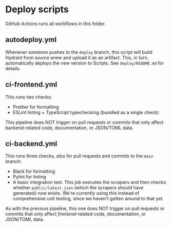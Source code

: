 # Deploy scripts

GitHub Actions runs all workflows in this folder.

## autodeploy.yml

Whenever someone pushes to the `deploy` branch, this script will build Hydrant from source anew and upload it as an artifact. This, in turn, automatically deploys the new version to Scripts. See  `deploy/README.md` for details.

## ci-frontend.yml

This runs two checks:

- Prettier for formatting
- ESLint linting + TypeScript typechecking (bundled as a single check)

This pipeline does NOT trigger on pull requests or commits that only affect backend-related code, documentation, or JSON/TOML data.

## ci-backend.yml

This runs three checks, also for pull requests and commits to the `main` branch:

- Black for formatting
- Pylint for linting
- A basic integration test. This job executes the scrapers and then checks whether `public/latest.json` (which the scrapers should have generated) now exists. We're currently using this instead of comprehensive unit testing, since we haven't gotten around to that yet.

As with the previous pipeline, this one does NOT trigger on pull requests or commits that only affect *frontend*-related code, documentation, or JSON/TOML data.
